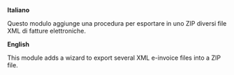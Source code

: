 **Italiano**

Questo modulo aggiunge una procedura per esportare in uno ZIP diversi
file XML di fatture elettroniche.

**English**

This module adds a wizard to export several XML e-invoice files into a
ZIP file.

